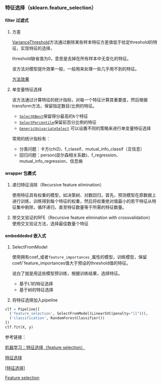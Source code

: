 ### 特征选择（sklearn.feature_selection）

#### filter 过滤式

1. 方差

   [VarianceThreshold](https://scikit-learn.org/stable/modules/generated/sklearn.feature_selection.VarianceThreshold.html#sklearn.feature_selection.VarianceThreshold)方法通过删除某些样本特征方差值低于给定threshold的特征，实现特征的选择，

   threshold缺省值为0，意思是去掉在所有样本中无变化的特征。

   该方法对模型提升效果一般，一般用来处理一些几乎用不到的特征。

   [方法效果](https://www.cnblogs.com/zhange000/articles/10750489.html)

2. 单变量特征选择

   该方法通过计算特征的统计指标，对每一个特征计算其重要度，然后根据transform方法，保留指定数目/比例的特征。

   - [`SelectKBest`](https://scikit-learn.org/stable/modules/generated/sklearn.feature_selection.SelectKBest.html#sklearn.feature_selection.SelectKBest)保留得分最高的k个特征
   - [`SelectPercentile`](https://scikit-learn.org/stable/modules/generated/sklearn.feature_selection.SelectPercentile.html#sklearn.feature_selection.SelectPercentile)保留前百分比例的特征
   - [`GenericUnivariateSelect`](https://scikit-learn.org/stable/modules/generated/sklearn.feature_selection.GenericUnivariateSelect.html#sklearn.feature_selection.GenericUnivariateSelect) 可以设置不同的策略来进行单变量特征选择

   常用的统计指标有：

   - 分类问题：卡方(chi2)、f_classif、mutual_info_classif（互信息）
   - 回归问题：person(皮尔森相关系数)、f_regression、mutual_info_regression、信息熵

#### wrapper 包裹式

1. 递归特征消除（Recursive feature elimination）

   使用特征具有权重的模型，如决策树、对数回归，首先，预测模型在原数据上进行训练，训练得到每个特征的权重，然后将权重绝对值最小的若干特征从特征集中剔除，循环递归，直至特征数量等于所需的特征数量。

2. 带交叉验证的RFE（Recursive feature elimination with crossvalidation）
   使用交叉验证方法，选择最佳数量个特征

#### embeddeded 嵌入式

1. SelectFromModel

   使用拥有coef_或者`feature_importances_`属性的模型，训练模型，保留coef/`feature_importances值大于预设的threshold值的特征。

   说白了就是用这些模型预训练，根据训练结果，选择特征。

   - 基于L1的特征选择
   - 基于树的特征选择

2. 将特征选择加入pipeline

```python
clf = Pipeline([
  ('feature_selection', SelectFromModel(LinearSVC(penalty="l1"))),
  ('classification', RandomForestClassifier())
])
clf.fit(X, y)
```

参考链接：

[机器学习：特征选择（feature selection）](https://blog.csdn.net/qq_33876194/article/details/88403394)

[特征选择](https://www.cnblogs.com/bjwu/p/9103002.html)

[[特征选择](https://www.cnblogs.com/stevenlk/p/6543628.html)]

[Feature selection](https://scikit-learn.org/stable/modules/feature_selection.html)

##### 